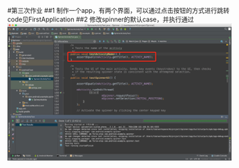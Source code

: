 #第三次作业
##1 制作一个app，有两个界面，可以通过点击按钮的方式进行跳转
code见FirstApplication
##2 修改spinner的默认case，并执行通过
![image](https://github.com/Test-Seven/TangJixu/blob/master/4th/2.png)